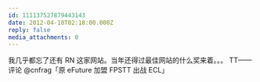 ```yaml
---
id: 111137527879443143
date: 2012-04-10T02:18:00.000Z
reply: false
media_attachments: 0
---
```


我几乎都忘了还有 RN 这家网站。当年还得过最佳网站的什么奖来着。。。 TT——评论 @cnfrag「原 eFuture 加盟 FPSTT 出战 ECL」​​​​


